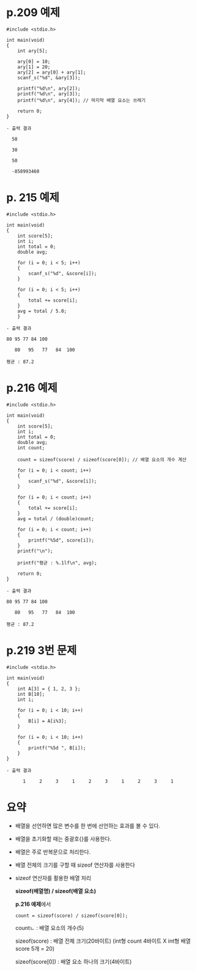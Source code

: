 # p.209 예제  

```
#include <stdio.h>

int main(void)
{
	int ary[5];

	ary[0] = 10;
	ary[1] = 20;
	ary[2] = ary[0] + ary[1];
	scanf_s("%d", &ary[3]);

	printf("%d\n", ary[2]);
	printf("%d\n", ary[3]);
	printf("%d\n", ary[4]); // 마지막 배열 요소는 쓰레기 

	return 0;
}
```

```
- 출력 결과

  50

  30

  50

  -858993460
```

# p. 215 예제 

```
#include <stdio.h>

int main(void)
{
	int score[5];
	int i;
	int total = 0;
	double avg;

	for (i = 0; i < 5; i++)
	{
		scanf_s("%d", &score[i]);
	}

	for (i = 0; i < 5; i++)
	{
		total += score[i];
	}
	avg = total / 5.0;
	}
```

```
- 출력 결과

80 95 77 84 100

   80   95   77   84  100

평균 : 87.2
```

# p.216 예제 

```
#include <stdio.h>

int main(void)
{
	int score[5];
	int i;
	int total = 0;
	double avg;
	int count;

	count = sizeof(score) / sizeof(score[0]); // 배열 요소의 개수 계산

	for (i = 0; i < count; i++)
	{
		scanf_s("%d", &score[i]);
	}
	
	for (i = 0; i < count; i++)
	{
		total += score[i];
	}
	avg = total / (double)count;

	for (i = 0; i < count; i++)
	{
		printf("%5d", score[i]);
	}
	printf("\n");

	printf("평균 : %.1lf\n", avg);

	return 0;
}
```

```
- 출력 결과

80 95 77 84 100

   80   95   77   84  100

평균 : 87.2
```

# p.219 3번 문제

```
#include <stdio.h>

int main(void)
{
	int A[3] = { 1, 2, 3 };
	int B[10];
	int i;

	for (i = 0; i < 10; i++)
	{
		B[i] = A[i%3];
	}
	
	for (i = 0; i < 10; i++)
	{
		printf("%5d ", B[i]);
	}
}
```

```
- 출력 결과

      1     2     3     1     2     3     1     2     3     1
```



# 요약

- 배열을 선언하면 많은 변수를 한 번에 선언하는 효과를 볼 수 있다.

- 배열을 초기화할 때는 중괄호{}를 사용한다.

- 배열은 주로 반복문으로 처리한다.

- 배열 전체의 크기를 구할 때 sizeof 연산자를 사용한다

- sizeof 연산자를 활용한 배열 처리

  **sizeof(배열명) / sizeof(배열 요소)**

  **p.216 예제**에서

  ```
  count = sizeof(score) / sizeof(score[0]);
  ```

  countㄴ : 배열 요소의 개수(5)

  sizeof(score) : 배열 전체 크기(20바이트) (int형 count 4바이트 X int형 배열 score 5개 = 20)

  sizeof(score[0]) : 배열 요소 하나의 크기(4바이트)

  
